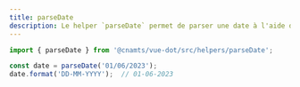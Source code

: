 ```yaml
---
title: parseDate
description: Le helper `parseDate` permet de parser une date à l'aide de Dayjs.
---
```


<doc-tabs>

<doc-tab-item label="Utilisation">

```ts
import { parseDate } from '@cnamts/vue-dot/src/helpers/parseDate';

const date = parseDate('01/06/2023');
date.format('DD-MM-YYYY');  // 01-06-2023
```

</doc-tab-item>

<doc-tab-item label="API">
<doc-api name="helpers/parse-date"></doc-api>
</doc-tab-item>

</doc-tabs>

